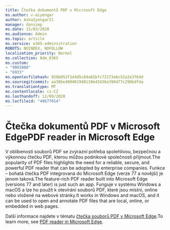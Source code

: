 ```yaml
---
title: Čtečka dokumentů PDF v Microsoft Edge
ms.author: v-aiyengar
author: AshaIyengar21
manager: dansimp
ms.date: 12/03/2020
ms.audience: Admin
ms.topic: article
ms.service: o365-administration
ROBOTS: NOINDEX, NOFOLLOW
localization_priority: Normal
ms.collection: Adm_O365
ms.custom:
- "9003880"
- "6933"
ms.openlocfilehash: 920b052f1d4d5c84a01bfc72173e6c52a2e3764d
ms.sourcegitcommit: aa38be400401940110e43436e390477c290bdfda
ms.translationtype: MT
ms.contentlocale: cs-CZ
ms.lasthandoff: 12/09/2020
ms.locfileid: "49677014"
---
```

# <a name="pdf-reader-in-microsoft-edge"></a><span data-ttu-id="17922-102">Čtečka dokumentů PDF v Microsoft Edge</span><span class="sxs-lookup"><span data-stu-id="17922-102">PDF reader in Microsoft Edge</span></span>

<span data-ttu-id="17922-103">V oblíbenosti souborů PDF se zvýrazní potřeba spolehlivou, bezpečnou a výkonnou čtečku PDF, kterou můžou podnikové společnosti přijmout.</span><span class="sxs-lookup"><span data-stu-id="17922-103">The popularity of PDF files highlights the need for a reliable, secure, and powerful PDF reader that can be adopted by enterprise companies.</span></span> <span data-ttu-id="17922-104">Funkce – bohatá čtečka PDF integrovaná do Microsoft Edge (verze 77 a novější) je jenom taková.</span><span class="sxs-lookup"><span data-stu-id="17922-104">The feature-rich PDF reader built into Microsoft Edge (versions 77 and later) is just such an app.</span></span> <span data-ttu-id="17922-105">Funguje v systému Windows a macOS a lze ho použít k otevírání souborů PDF, které jsou místní, online nebo vložené na webové stránky.</span><span class="sxs-lookup"><span data-stu-id="17922-105">It works in Windows and macOS, and it can be used to open and annotate PDF files that are local, online, or embedded in web pages.</span></span>

<span data-ttu-id="17922-106">Další informace najdete v tématu [čtečka souborů PDF v Microsoft Edge](https://go.microsoft.com/fwlink/?linkid=2140005).</span><span class="sxs-lookup"><span data-stu-id="17922-106">To learn more, see [PDF reader in Microsoft Edge](https://go.microsoft.com/fwlink/?linkid=2140005).</span></span>
